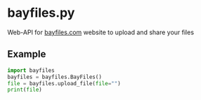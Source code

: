 # bayfiles.py
Web-API for [bayfiles.com](https://bayfiles.com) website to upload and share your files

## Example
```python
import bayfiles
bayfiles = bayfiles.BayFiles()
file = bayfiles.upload_file(file="")
print(file)
```
